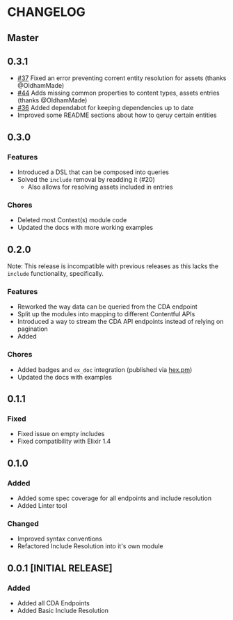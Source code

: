 # CHANGELOG

## Master

## 0.3.1

* [#37](https://github.com/contentful-labs/contentful.ex/issues/37) Fixed an error preventing corrent entity resolution for assets (thanks @OldhamMade)
* [#44](https://github.com/contentful-labs/contentful.ex/issues/44) Adds missing common properties to content types, assets entries (thanks @OldhamMade)
* [#36](https://github.com/contentful-labs/contentful.ex/issues/36) Added dependabot for keeping dependencies up to date
* Improved some README sections about how to qeruy certain entities

## 0.3.0

### Features

* Introduced a DSL that can be composed into queries 
* Solved the `include` removal by readding it (#20)
  * Also allows for resolving assets included in entries

### Chores

* Deleted most Context(s) module code
* Updated the docs with more working examples

## 0.2.0

Note: This release is incompatible with previous releases as this lacks the `include` functionality, specifically.

### Features

* Reworked the way data can be queried from the CDA endpoint
* Split up the modules into mapping to different Contentful APIs
* Introduced a way to stream the CDA API endpoints instead of relying on pagination
* Added 

### Chores

* Added badges and `ex_doc` integration (published via [hex.pm](https://hex.pm))
* Updated the docs with examples

## 0.1.1

### Fixed

* Fixed issue on empty includes
* Fixed compatibility with Elixir 1.4

## 0.1.0

### Added

* Added some spec coverage for all endpoints and include resolution
* Added Linter tool

### Changed

* Improved syntax conventions
* Refactored Include Resolution into it's own module

## 0.0.1 [INITIAL RELEASE]

### Added

* Added all CDA Endpoints
* Added Basic Include Resolution
